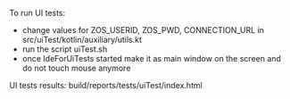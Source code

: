 To run UI tests:
* change values for ZOS_USERID, ZOS_PWD, CONNECTION_URL in src/uiTest/kotlin/auxiliary/utils.kt
* run the script uiTest.sh
* once IdeForUiTests started make it as main window on the screen and do not touch mouse anymore

UI tests results: build/reports/tests/uiTest/index.html